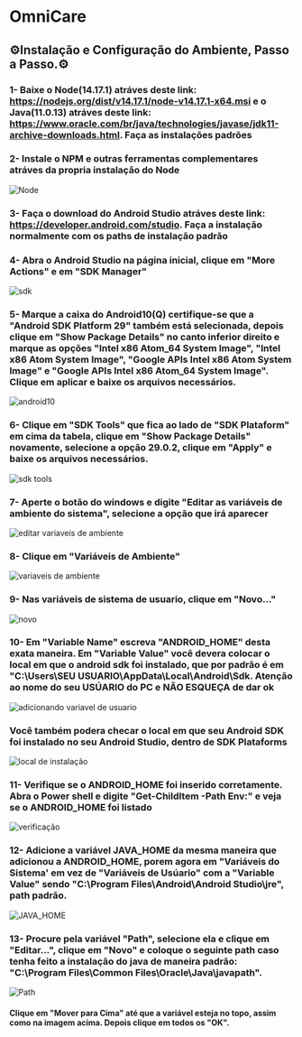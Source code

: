 # OmniCare

## :gear:Instalação e Configuração do Ambiente, Passo a Passo.:gear:

### 1- Baixe o Node(14.17.1) atráves deste link: https://nodejs.org/dist/v14.17.1/node-v14.17.1-x64.msi e o Java(11.0.13) atráves deste link: https://www.oracle.com/br/java/technologies/javase/jdk11-archive-downloads.html. Faça as instalações padrões

### 2- Instale o NPM e outras ferramentas complementares atráves da propria instalação do Node

<img alt="Node" src="https://res.cloudinary.com/dds7bsyhr/image/upload/v1639598207/nodejs_r1r6wq.png">

### 3- Faça o download do Android Studio atráves deste link: https://developer.android.com/studio. Faça a instalação normalmente com os paths de instalação padrão

### 4- Abra o Android Studio na página inicial, clique em "More Actions" e em "SDK Manager"

<img alt="sdk" src="https://res.cloudinary.com/dds7bsyhr/image/upload/v1639599222/android_xuddef.png">

### 5- Marque a caixa do Android10(Q) certifique-se que a "Android SDK Platform 29" também está selecionada, depois clique em "Show Package Details" no canto inferior direito e marque as opções "Intel x86 Atom_64 System Image", "Intel x86 Atom System Image", "Google APIs Intel x86 Atom System Image" e "Google APIs Intel x86 Atom_64 System Image". Clique em aplicar e baixe os arquivos necessários. 

<img alt="android10" src="https://res.cloudinary.com/dds7bsyhr/image/upload/v1639599589/sdk_kjlpa0.png">

### 6- Clique em "SDK Tools" que fica ao lado de "SDK Plataform" em cima da tabela, clique em "Show Package Details" novamente, selecione a opção 29.0.2, clique em "Apply" e baixe os arquivos necessários. 

<img alt="sdk tools" src="https://res.cloudinary.com/dds7bsyhr/image/upload/v1639615934/sdk_tools_r31g3v.png">

### 7- Aperte o botão do windows e digite "Editar as variáveis de ambiente do sistema", selecione a opção que irá aparecer

<img alt="editar variaveis de ambiente" src="https://res.cloudinary.com/dds7bsyhr/image/upload/v1639608048/variavel_of3zqe.png">

### 8- Clique em "Variáveis de Ambiente"

<img alt="variaveis de ambiente" src="https://res.cloudinary.com/dds7bsyhr/image/upload/v1639608138/variavel_de_ambiente_ynzuwy.png">

### 9- Nas variáveis de sistema de usuario, clique em "Novo..." 

<img alt="novo" src="https://res.cloudinary.com/dds7bsyhr/image/upload/v1639616269/novo_a5vhae.png">

### 10- Em "Variable Name" escreva "ANDROID_HOME" desta exata maneira. Em "Variable Value" você devera colocar o local em que o android sdk foi instalado, que por padrão é em "C:\Users\SEU USUARIO\AppData\Local\Android\Sdk. Atenção ao nome do seu USÚARIO do PC e NÃO ESQUEÇA de dar ok

<img alt="adicionando variavel de usuario" src="https://res.cloudinary.com/dds7bsyhr/image/upload/v1639616311/android_home_hrjopu.png">

### Você também podera checar o local em que seu Android SDK foi instalado no seu Android Studio, dentro de SDK Plataforms

<img alt="local de instalação" src="https://res.cloudinary.com/dds7bsyhr/image/upload/v1639616675/local_difeqq.png">

### 11- Verifique se o ANDROID_HOME foi inserido corretamente. Abra o Power shell e digite "Get-ChildItem -Path Env:\" e veja se o ANDROID_HOME foi listado

<img alt="verificação" src="https://res.cloudinary.com/dds7bsyhr/image/upload/v1639617135/verificar_s7dovs.png">

### 12- Adicione a variável JAVA_HOME da mesma maneira que adicionou a ANDROID_HOME, porem agora em "Variáveis do Sistema' em vez de "Variáveis de Usúario" com a "Variable Value" sendo "C:\Program Files\Android\Android Studio\jre", path padrão.

<img alt="JAVA_HOME" src="https://res.cloudinary.com/dds7bsyhr/image/upload/v1639654607/JAVA_HOME_qyidk9.png">

### 13- Procure pela variável "Path", selecione ela e clique em "Editar...", clique em "Novo" e coloque o seguinte path caso tenha feito a instalação do java de maneira padrão: "C:\Program Files\Common Files\Oracle\Java\javapath". 

<img alt="Path" src="https://res.cloudinary.com/dds7bsyhr/image/upload/v1639655065/JAVA_HOME_vgshyn.png">

#### Clique em "Mover para Cima" até que a variável esteja no topo, assim como na imagem acima. Depois clique em todos os "OK".






